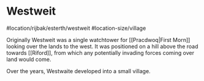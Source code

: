 # Westweit
#location/rijbak/esterth/westweit #location-size/village

Originally Westweit was a single watchtower for [[Pracdwoq|First Morn]] looking over the lands to the west. It was positioned on a hill above the road towards [[Riford]], from which any potentially invading forces coming over land would come.

Over the years, Westwaite developed into a small village.